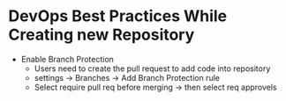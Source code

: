 # DevOps Best Practices While Creating new Repository

- Enable Branch Protection
    - Users need to create the pull request to add code into repository
    - settings -> Branches -> Add Branch Protection rule
    - Select require pull req before merging -> then select req approvels
